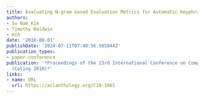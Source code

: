 ```yaml
---
title: Evaluating N-gram based Evaluation Metrics for Automatic Keyphrase Extraction
authors:
- Su Nam Kim
- Timothy Baldwin
- min
date: '2010-08-01'
publishDate: '2024-07-11T07:40:56.505844Z'
publication_types:
- paper-conference
publication: '*Proceedings of the 23rd International Conference on Computational Linguistics
  (Coling 2010)*'
links:
- name: URL
  url: https://aclanthology.org/C10-1065
---
```

